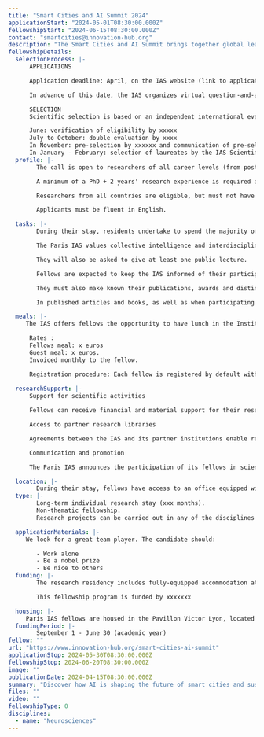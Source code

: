 ```yaml
---
title: "Smart Cities and AI Summit 2024"
applicationStart: "2024-05-01T08:30:00.000Z"
fellowshipStart: "2024-06-15T08:30:00.000Z"
contact: "smartcities@innovation-hub.org"
description: "The Smart Cities and AI Summit brings together global leaders, urban planners, and technologists to discuss how AI is transforming urban environments. Topics include AI-driven traffic management, energy-efficient city infrastructures, and the role of AI in enhancing urban sustainability. Featured speakers include Prof. David Turner, a leading authority on AI for urban systems, and Dr. Ana Gómez, a smart infrastructure specialist. The event will be hosted by the Global Innovation Hub."
fellowshipDetails:
  selectionProcess: |-
      APPLICATIONS

      Application deadline: April, on the IAS website (link to application platform).</p>

      In advance of this date, the IAS organizes virtual question-and-answer sessions for Parisian researchers wishing to invite their colleagues, and for international researchers wishing to send in their applications.

      SELECTION
      Scientific selection is based on an independent international evaluation.

      June: verification of eligibility by xxxxx
      July to October: double evaluation by xxxx
      In November: pre-selection by xxxxxx and communication of pre-selection results 
      In January - February: selection of laureates by the IAS Scientific Advisory Board and communication of results.
  profile: |-
        The call is open to researchers of all career levels (from postdoctoral to senior researcher).

        A minimum of a PhD + 2 years' research experience is required at the time of application. Exceptions are possible for researchers with a Master's degree + 6 years' full-time research experience after graduation (doctoral training will not be taken into account in calculating experience).

        Researchers from all countries are eligible, but must not have spent more than 12 months in France in the three years preceding the application deadline.

        Applicants must be fluent in English.

  tasks: |-
        During their stay, residents undertake to spend the majority of their time in Paris and to participate in scientific exchanges within the Institute.

        The Paris IAS values collective intelligence and interdisciplinarity. Resident researchers are therefore expected to contribute actively to discussions and the common life of the Institute, during the compulsory weekly internal seminar at which a researcher presents his or her research, at communal lunches, at the monthly Tuesday Wine & Conversation get-togethers, and beyond.

        They will also be asked to give at least one public lecture.

        Fellows are expected to keep the IAS informed of their participation in conferences, seminars and external scientific events.

        They must also make known their publications, awards and distinctions, etc.

        In published articles and books, as well as when participating in scientific events outside the Institute, they must mention their status as IAS fellows.

  meals: |-
     The IAS offers fellows the opportunity to have lunch in the Institute's canteen from Monday to Friday. It is also possible (and strongly encouraged) to invite researchers from outside the Institute to lunch in order to foster exchanges and discussions with the Parisian scientific community.

      Rates :
      Fellows meal: x euros
      Guest meal: x euros.
      Invoiced monthly to the fellow.

      Registration procedure: Each fellow is registered by default with the catering service from Monday to Friday. For obvious reasons of waste reduction, any forecast absence must be notified one week before the date of the meal not taken. Meals not taken and not notified in advance will be billed.
 
  researchSupport: |-
      Support for scientific activities

      Fellows can receive financial and material support for their research work and activities. This includes in particular the organization of scientific events (study days, conferences,...), doctoral training and workshops with non-academic collaborators or audiences, as well as the translation and publication of texts.

      Access to partner research libraries

      Agreements between the IAS and its partner institutions enable residents to benefit from privileged access and extended lending rights in the main Parisian libraries from the moment of their arrival (link to the booklet bibliotheque de genevieve in pdf to download).

      Communication and promotion

      The Paris IAS announces the participation of its fellows in scientific events and their publications on its website and in its monthly newsletter. Each fellow also has a dedicated page on the IAS website, as well as those of its partners Netias and Ubias, giving a brief description of his or her background and research project.

  location: |-
        During their stay, fellows have access to an office equipped with a computer, Internet access and printing facilities, as well as meeting space, on the IAS premises at the Hôtel de Lauzun
  type: |-
        Long-term individual research stay (xxx months).
        Non-thematic fellowship.
        Research projects can be carried out in any of the disciplines and themes of the HSS. The choice of theme is left entirely up to the researcher, on condition that he or she responds to the problematic through fundamental research or cross-sectoral collaborative projects (involving non-academic players: the world of politics, business, associations, etc.).

  applicationMaterials: |-
     We look for a great team player. The candidate should:

        - Work alone
        - Be a nobel prize
        - Be nice to others
  funding: |-
        The research residency includes fully-equipped accommodation at the CIUP in Paris, a living allowance (xxxxx euros per month), social security coverage, a research and training budget (to be determined on a case-by-case basis), and travel expenses to and from the researchers' home institutions at the start and end of the residency.

        This fellowship program is funded by xxxxxxx

  housing: |-
     Paris IAS fellows are housed in the Pavillon Victor Lyon, located in the heart of the Cité internationale universitaire de Paris. The residence can accommodate researchers and their families(+ link).
  fundingPeriod: |-
        September 1 - June 30 (academic year)
fellow: ""
url: "https://www.innovation-hub.org/smart-cities-ai-summit"
applicationStop: 2024-05-30T08:30:00.000Z
fellowshipStop: 2024-06-20T08:30:00.000Z
image: ""
publicationDate: 2024-04-15T08:30:00.000Z
summary: "Discover how AI is shaping the future of smart cities and sustainable urban living."
files: ""
video: ""
fellowshipType: 0
disciplines:
  - name: "Neurosciences"
---
```

